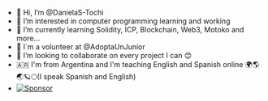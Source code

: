 - 👋 Hi, I’m @DanielaS-Tochi
- 👀 I’m interested in computer programming learning and working 
- 🌱 I’m currently learning Solidity, ICP, Blockchain, Web3, Motoko and more...
- 🌱 I´m a volunteer at @AdoptaUnJunior
- 💞️ I’m looking to collaborate on every project I can 😊
- 🇦🇷 I'm from Argentina and I'm teaching English and Spanish online  🌍🌎🌏🪐🌕(I speak Spanish and English)
- [![Sponsor](https://img.shields.io/badge/Sponsor-DanielaS--Tochi-pink?logo=github-sponsors)](https://github.com/sponsors/DanielaS-Tochi)

